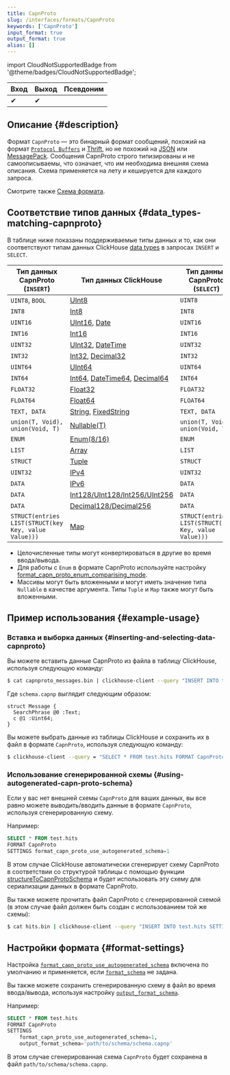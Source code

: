 ```yaml
---
title: CapnProto
slug: /interfaces/formats/CapnProto
keywords: ['CapnProto']
input_format: true
output_format: true
alias: []
---
```

import CloudNotSupportedBadge from '@theme/badges/CloudNotSupportedBadge';

<CloudNotSupportedBadge/>

| Вход | Выход | Псевдоним |
|-------|--------|-------|
| ✔     | ✔      |       |

## Описание {#description}

Формат `CapnProto` — это бинарный формат сообщений, похожий на формат [`Protocol Buffers`](https://developers.google.com/protocol-buffers/) и [Thrift](https://en.wikipedia.org/wiki/Apache_Thrift), но не похожий на [JSON](./JSON/JSON.md) или [MessagePack](https://msgpack.org/).
Сообщения CapnProto строго типизированы и не самоописываемы, что означает, что им необходима внешняя схема описания. Схема применяется на лету и кешируется для каждого запроса.

Смотрите также [Схема формата](/interfaces/formats/#formatschema).

## Соответствие типов данных {#data_types-matching-capnproto}

В таблице ниже показаны поддерживаемые типы данных и то, как они соответствуют типам данных ClickHouse [data types](/sql-reference/data-types/index.md) в запросах `INSERT` и `SELECT`.

| Тип данных CapnProto (`INSERT`)                        | Тип данных ClickHouse                                                                                                                                                           | Тип данных CapnProto (`SELECT`)                        |
|------------------------------------------------------|--------------------------------------------------------------------------------------------------------------------------------------------------------------------------------|------------------------------------------------------|
| `UINT8`, `BOOL`                                      | [UInt8](/sql-reference/data-types/int-uint.md)                                                                                                                         | `UINT8`                                              |
| `INT8`                                               | [Int8](/sql-reference/data-types/int-uint.md)                                                                                                                          | `INT8`                                               |
| `UINT16`                                             | [UInt16](/sql-reference/data-types/int-uint.md), [Date](/sql-reference/data-types/date.md)                                                                     | `UINT16`                                             |
| `INT16`                                              | [Int16](/sql-reference/data-types/int-uint.md)                                                                                                                         | `INT16`                                              |
| `UINT32`                                             | [UInt32](/sql-reference/data-types/int-uint.md), [DateTime](/sql-reference/data-types/datetime.md)                                                             | `UINT32`                                             |
| `INT32`                                              | [Int32](/sql-reference/data-types/int-uint.md), [Decimal32](/sql-reference/data-types/decimal.md)                                                              | `INT32`                                              |
| `UINT64`                                             | [UInt64](/sql-reference/data-types/int-uint.md)                                                                                                                        | `UINT64`                                             |
| `INT64`                                              | [Int64](/sql-reference/data-types/int-uint.md), [DateTime64](/sql-reference/data-types/datetime.md), [Decimal64](/sql-reference/data-types/decimal.md) | `INT64`                                              |
| `FLOAT32`                                            | [Float32](/sql-reference/data-types/float.md)                                                                                                                          | `FLOAT32`                                            |
| `FLOAT64`                                            | [Float64](/sql-reference/data-types/float.md)                                                                                                                          | `FLOAT64`                                            |
| `TEXT, DATA`                                         | [String](/sql-reference/data-types/string.md), [FixedString](/sql-reference/data-types/fixedstring.md)                                                         | `TEXT, DATA`                                         |
| `union(T, Void), union(Void, T)`                     | [Nullable(T)](/sql-reference/data-types/date.md)                                                                                                                       | `union(T, Void), union(Void, T)`                     |
| `ENUM`                                               | [Enum(8/16)](/sql-reference/data-types/enum.md)                                                                                                                        | `ENUM`                                               |
| `LIST`                                               | [Array](/sql-reference/data-types/array.md)                                                                                                                            | `LIST`                                               |
| `STRUCT`                                             | [Tuple](/sql-reference/data-types/tuple.md)                                                                                                                            | `STRUCT`                                             |
| `UINT32`                                             | [IPv4](/sql-reference/data-types/ipv4.md)                                                                                                                              | `UINT32`                                             |
| `DATA`                                               | [IPv6](/sql-reference/data-types/ipv6.md)                                                                                                                              | `DATA`                                               |
| `DATA`                                               | [Int128/UInt128/Int256/UInt256](/sql-reference/data-types/int-uint.md)                                                                                                 | `DATA`                                               |
| `DATA`                                               | [Decimal128/Decimal256](/sql-reference/data-types/decimal.md)                                                                                                          | `DATA`                                               |
| `STRUCT(entries LIST(STRUCT(key Key, value Value)))` | [Map](/sql-reference/data-types/map.md)                                                                                                                                | `STRUCT(entries LIST(STRUCT(key Key, value Value)))` |

- Целочисленные типы могут конвертироваться в другие во время ввода/вывода.
- Для работы с `Enum` в формате CapnProto используйте настройку [format_capn_proto_enum_comparising_mode](/operations/settings/settings-formats.md/#format_capn_proto_enum_comparising_mode).
- Массивы могут быть вложенными и могут иметь значение типа `Nullable` в качестве аргумента. Типы `Tuple` и `Map` также могут быть вложенными.

## Пример использования {#example-usage}

### Вставка и выборка данных {#inserting-and-selecting-data-capnproto}

Вы можете вставить данные CapnProto из файла в таблицу ClickHouse, используя следующую команду:

```bash
$ cat capnproto_messages.bin | clickhouse-client --query "INSERT INTO test.hits SETTINGS format_schema = 'schema:Message' FORMAT CapnProto"
```

Где `schema.capnp` выглядит следующим образом:

```capnp
struct Message {
  SearchPhrase @0 :Text;
  c @1 :Uint64;
}
```

Вы можете выбрать данные из таблицы ClickHouse и сохранить их в файл в формате `CapnProto`, используя следующую команду:

```bash
$ clickhouse-client --query = "SELECT * FROM test.hits FORMAT CapnProto SETTINGS format_schema = 'schema:Message'"
```

### Использование сгенерированной схемы {#using-autogenerated-capn-proto-schema}

Если у вас нет внешней схемы `CapnProto` для ваших данных, вы все равно можете выводить/вводить данные в формате `CapnProto`, используя сгенерированную схему.

Например:

```sql
SELECT * FROM test.hits 
FORMAT CapnProto 
SETTINGS format_capn_proto_use_autogenerated_schema=1
```

В этом случае ClickHouse автоматически сгенерирует схему CapnProto в соответствии со структурой таблицы с помощью функции [structureToCapnProtoSchema](/sql-reference/functions/other-functions.md#structure_to_capn_proto_schema) и будет использовать эту схему для сериализации данных в формате CapnProto.

Вы также можете прочитать файл CapnProto с сгенерированной схемой (в этом случае файл должен быть создан с использованием той же схемы):

```bash
$ cat hits.bin | clickhouse-client --query "INSERT INTO test.hits SETTINGS format_capn_proto_use_autogenerated_schema=1 FORMAT CapnProto"
```

## Настройки формата {#format-settings}

Настройка [`format_capn_proto_use_autogenerated_schema`](../../operations/settings/settings-formats.md/#format_capn_proto_use_autogenerated_schema) включена по умолчанию и применяется, если [`format_schema`](/interfaces/formats#formatschema) не задана.

Вы также можете сохранить сгенерированную схему в файл во время ввода/вывода, используя настройку [`output_format_schema`](/operations/settings/formats#output_format_schema). 

Например:

```sql
SELECT * FROM test.hits 
FORMAT CapnProto 
SETTINGS 
    format_capn_proto_use_autogenerated_schema=1,
    output_format_schema='path/to/schema/schema.capnp'
```
В этом случае сгенерированная схема `CapnProto` будет сохранена в файл `path/to/schema/schema.capnp`.
